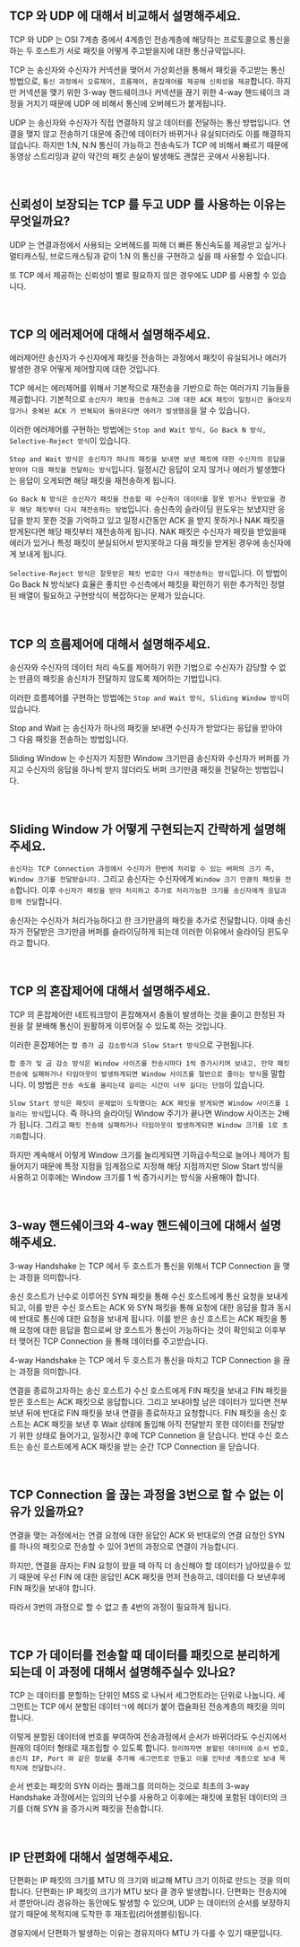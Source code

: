 ## TCP 와 UDP 에 대해서 비교해서 설명해주세요.

TCP 와 UDP 는 OSI 7계층 중에서 4계층인 전송계층에 해당하는 프로토콜으로 통신을 하는 두 호스트가 서로 패킷을 어떻게 주고받을지에 대한 통신규약입니다.

TCP 는 송신자와 수신자가 커넥션을 맺어서 가상회선을 통해서 패킷을 주고받는 통신 방법으로, `통신 과정에서 오류제어, 흐름제어, 혼잡제어를 제공해 신뢰성을 제공`합니다. 하지만 커넥션을 맺기 위한 3-way 핸드쉐이크나 커넥션을 끊기 위한 4-way 핸드쉐이크 과정을 거치기 때문에 UDP 에 비해서 통신에 오버헤드가 붙게됩니다.

UDP 는 송신자와 수신자가 직접 연결하지 않고 데이터를 전달하는 통신 방법입니다. 연결을 맺지 않고 전송하기 대문에 중간에 데이터가 바뀌거나 유실되더라도 이를 해결하지 않습니다. 하지만 1:N, N:N 통신이 가능하고 전송속도가 TCP 에 비해서 빠르기 때문에 동영상 스트리밍과 같이 약간의 패킷 손실이 발생해도 괜찮은 곳에서 사용됩니다.

<br>

## 신뢰성이 보장되는 TCP 를 두고 UDP 를 사용하는 이유는 무엇일까요?

UDP 는 연결과정에서 사용되는 오버헤드를 피해 더 빠른 통신속도를 제공받고 싶거나 멀티캐스팅, 브로드캐스팅과 같이 1:N 의 통신을 구현하고 싶을 때 사용할 수 있습니다.

또 TCP 에서 제공하는 신뢰성이 별로 필요하지 않은 경우에도 UDP 를 사용할 수 있습니다.

<br>

## TCP 의 에러제어에 대해서 설명해주세요.

에러제어란 송신자가 수신자에게 패킷을 전송하는 과정에서 패킷이 유실되거나 에러가 발생한 경우 어떻게 제어할지에 대한 것입니다.

TCP 에서는 에러제어를 위해서 기본적으로 재전송을 기반으로 하는 여러가지 기능들을 제공합니다. 기본적으로 `송신자가 패킷을 전송하고 그에 대한 ACK 패킷이 일정시간 돌아오지 않거나 중복된 ACK 가 반복되어 돌아온다면 에러가 발생했음`을 알 수 있습니다.

이러한 에러제어를 구현하는 방법에는 `Stop and Wait 방식, Go Back N 방식, Selective-Reject 방식`이 있습니다.

`Stop and Wait 방식은 송신자가 하나의 패킷을 보내면 보낸 패킷에 대한 수신자의 응답을 받아야 다음 패킷을 전달하는 방식`입니다. 일정시간 응답이 오지 않거나 에러가 발생했다는 응답이 오게되면 해당 패킷을 재전송하게 됩니다.

`Go Back N 방식은 송신자가 패킷을 전송할 때 수신측이 데이터를 잘못 받거나 못받았을 경우 해당 패킷부터 다시 재전송하는 방법`입니다. 송신측의 슬라이딩 윈도우는 보냈지만 응답을 받지 못한 것을 기억하고 있고 일정시간동안 ACK 을 받지 못하거나 NAK 패킷을 받게된다면 해당 패킷부터 재전송하게 됩니다. NAK 패킷은 수신자가 패킷을 받았을때 에러가 있거나 특정 패킷이 분실되어서 받지못하고 다음 패킷을 받게된 경우에 송신자에게 보내게 됩니다.

`Selective-Reject 방식은 잘못받은 패킷 번호만 다시 재전송하는 방식`입니다. 이 방법이 Go Back N 방식보다 효율은 좋지만 수신측에서 패킷을 확인하기 위한 추가적인 정렬된 배열이 필요하고 구현방식이 복잡하다는 문제가 있습니다.

<br>

## TCP 의 흐름제어에 대해서 설명해주세요.

송신자와 수신자의 데이터 처리 속도를 제어하기 위한 기법으로 수신자가 감당할 수 없는 만큼의 패킷을 송신자가 전달하지 않도록 제어하는 기법입니다.

이러한 흐름제어를 구현하는 방법에는 `Stop and Wait 방식, Sliding Window 방식`이 있습니다.

Stop and Wait 는 송신자가 하나의 패킷을 보내면 수신자가 받았다는 응답을 받아야 그 다음 패킷을 전송하는 방법입니다. 

Sliding Window 는 수신자가 지정한 Window 크기만큼 송신자와 수신자가 버퍼를 가지고 수신자의 응답을 하나씩 받지 않더라도 버퍼 크기만큼 패킷을 전달하는 방법입니다.

<br>

## Sliding Window 가 어떻게 구현되는지 간략하게 설명해주세요.

`송신자는 TCP Connection 과정에서 수신자가 한번에 처리할 수 있는 버퍼의 크기 즉, Window 크기를 전달받습니다.` 그리고 송신자는 수신자에게 `Window 크기 만큼의 패킷을 전송`합니다. 이후 `수신자가 패킷을 받아 처리하고 추가로 처리가능한 크기를 송신자에게 응답과 함께 전달`합니다.

송신자는 수신자가 처리가능하다고 한 크기만큼의 패킷을 추가로 전달합니다. 이때 송신자가 전달받은 크기만큼 버퍼를 슬라이딩하게 되는데 이러한 이유에서 슬라이딩 윈도우라고 합니다.

<br>

## TCP 의 혼잡제어에 대해서 설명해주세요.

TCP 의 혼잡제어란 네트워크망이 혼잡해져서 충돌이 발생하는 것을 줄이고 한정된 자원을 잘 분배해 통신이 원활하게 이루어질 수 있도록 하는 것입니다.

이러한 혼잡제어는 `합 증가 곱 감소방식과 Slow Start 방식`으로 구현됩니다.

`합 증가 및 곱 감소 방식은 Window 사이즈를 전송시마다 1씩 증가시키며 보내고, 만약 패킷 전송에 실패하거나 타임아웃이 발생하게되면 Window 사이즈를 절반으로 줄이는 방식`을 말합니다. 이 방법은 `전송 속도를 올리는데 걸리는 시간이 너무 길다는 단점`이 있습니다.

`Slow Start 방식은 패킷이 문제없이 도착했다는 ACK 패킷을 받게되면 Window 사이즈를 1 늘리는 방식`입니다. 즉 하나의 슬라이딩 Window 주기가 끝나면 Window 사이즈는 2배가 됩니다. 그리고 `패킷 전송에 실패하거나 타임아웃이 발생하게되면 Window 크기를 1로 초기화`합니다. 

하지만 계속해서 이렇게 Window 크기를 늘리게되면 기하급수적으로 늘어나 제어가 힘들어지기 때문에 특정 지점을 임계점으로 지정해 해당 지점까지만 Slow Start 방식을 사용하고 이후에는 Window 크기를 1 씩 증가시키는 방식을 사용해야 합니다.

<br>

## 3-way 핸드쉐이크와 4-way 핸드쉐이크에 대해서 설명해주세요.

3-way Handshake 는 TCP 에서 두 호스트가 통신을 위해서 TCP Connection 을 맺는 과정을 의미합니다. 

송신 호스트가 난수로 이루어진 SYN 패킷을 통해 수신 호스트에게 통신 요청을 보내게 되고, 이를 받은 수신 호스트는 ACK 와 SYN 패킷을 통해 요청에 대한 응답을 함과 동시에 반대로 통신에 대한 요청을 보내게 됩니다. 이를 받은 송신 호스트는 ACK 패킷을 통해 요청에 대한 응답을 함으로써 양 호스트가 통신이 가능하다는 것이 확인되고 이후부터 맺어진 TCP Connection 을 통해 데이터를 주고받습니다.

4-way Handshake 는 TCP 에서 두 호스트가 통신을 마치고 TCP Connection 을 끊는 과정을 의미합니다.

연결을 종료하고자하는 송신 호스트가 수신 호스트에게 FIN 패킷을 보내고 FIN 패킷을 받은 호스트는 ACK 패킷으로 응답합니다. 그리고 보내야할 남은 데이터가 있다면 전부 보낸 뒤에 반대로 FIN 패킷을 보내 연결을 종료하자고 요청합니다. FIN 패킷을 송신 호스트는 ACK 패킷을 보낸 후 Wait 상태에 돌입해 아직 전달받지 못한 데이터를 전달받기 위한 상태로 들어가고, 일정시간 후에 TCP Connetion 을 닫습니다. 반대 수신 호스트는 송신 호스트에게 ACK 패킷을 받는 순간 TCP Connection 을 닫습니다.

<br>

## TCP Connection 을 끊는 과정을 3번으로 할 수 없는 이유가 있을까요?

연결을 맺는 과정에서는 연결 요청에 대한 응답인 ACK 와 반대로의 연결 요청인 SYN 를 하나의 패킷으로 전송할 수 있어 3번의 과정으로 연결이 가능합니다.

하지만, 연결을 끊자는 FIN 요청이 왔을 때 아직 더 송신해야 할 데이터가 남아있을수 있기 때문에 우선 FIN 에 대한 응답인 ACK 패킷을 먼저 전송하고, 데이터를 다 보낸후에 FIN 패킷을 보내야 합니다.

따라서 3번의 과정으로 할 수 없고 총 4번의 과정이 필요하게 됩니다.

<br>

## TCP 가 데이터를 전송할 때 데이터를 패킷으로 분리하게 되는데 이 과정에 대해서 설명해주실수 있나요?

TCP 는 데이터를 분할하는 단위인 MSS 로 나눠서 세그먼트라는 단위로 나눕니다. 세그먼트는 TCP 에서 분할된 데이터ㄱ에 헤더가 붙어 캡슐화된 전송계층의 패킷을 의미합니다.

이렇게 분할된 데이터에 번호를 부여하여 전송과정에서 순서가 바뀌더라도 수신지에서 원래의 데이터 형태로 재조립할 수 있도록 합니다. `정리하자면 분할된 데이터에 순서 번호, 송신지 IP, Port 와 같은 정보를 추가해 세그먼트로 만들고 이를 인터넷 계층으로 보내 목적지에 전달합니다.`

순서 번호는 패킷의 SYN 이라는 플래그를 의미하는 것으로 최초의 3-way Handshake 과정에서는 임의의 난수를 사용하고 이후에는 패킷에 포함된 데이터의 크기를 더해 SYN 을 증가시켜 패킷을 전송합니다.

<br>

## IP 단편화에 대해서 설명해주세요.

단편화는 IP 패킷의 크기를 MTU 의 크기와 비교해 MTU 크기 이하로 만드는 것을 의미합니다. 단편화는 IP 패킷의 크기가 MTU 보다 클 경우 발생합니다. 단편화는 전송지에서 뿐만아니라 경유하는 동안에도 발생할 수 있으며, UDP 는 데이터의 순서를 보장하지 않기 때문에 목적지에 도착한 후 재조립(리어셈블링)됩니다.

경유지에서 단편화가 발생하는 이유는 경유지마다 MTU 가 다를 수 있기 때문입니다.

<br>

## 